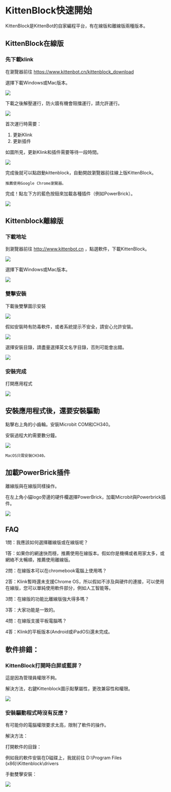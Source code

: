 # KittenBlock快速開始

KittenBlock是KittenBot的自家編程平台，有在線版和離線版兩種版本。

## KittenBlock在線版

### 先下載klink

在瀏覽器前往 https://www.kittenbot.cn/kittenblock_download

選擇下載Windows或Mac版本。

![](./kbimages/klinkwinormac.png)

下載之後解壓運行，防火牆有機會阻擋運行，請允許運行。

![](./images/online01.png)

首次運行時需要：

1. 更新Klink
1. 更新插件

如圖所見，更新Klink和插件需要等待一段時間。

![](./images/online02.png)

完成後就可以點啟動kittenblock，自動開啟瀏覽器前往線上版KittenBlock。

    推薦使用Google Chrome瀏覽器。
    
完成！點左下方的藍色按鈕來加載各種插件（例如PowerBrick）。

![](./images/online03.png)

## Kittenblock離線版

### 下載地址

到瀏覽器前往 http://www.kittenbot.cn ，點選軟件，下載KittenBlock。

![](./kbimages/an01.png)

選擇下載Windows或Mac版本。

![](./kbimages/winormac.png)

### 雙擊安裝

下載後雙擊圖示安裝

![](./kbimages/an03.png)

假如安裝時有防毒軟件，或者系統提示不安全，請安心允許安裝。

![](./kbimages/an04.png)

選擇安裝目錄，請盡量選擇英文名字目錄，否則可能會出錯。

![](./kbimages/an05.png)

### 安裝完成

打開應用程式

![](./kbimages/an06.png)

## 安裝應用程式後，還要安裝驅動

點擊右上角的小齒輪。安裝Microbit COM和CH340。

安裝過程大約需要數分鐘。

![](./kbimages/an08.png)

    MacOS只需安裝CH340。
    
## 加載PowerBrick插件

離線版與在線版同樣操作。

在左上角小貓logo旁邊的硬件欄選擇PowerBrick，加載Microbit與Powerbrick插件。

![](./kbimages/addextension.png)
    
## FAQ

1問：我應該如何選擇離線版或在線版呢？

1答：如果你的網速快而穩，推薦使用在線版本。假如你是機構或者用家太多，或網絡不太暢順，推薦使用離線版。

2問：在線版本可以在chromebook電腦上使用嗎？

2答：Klink暫時還未支援Chrome OS，所以假如不涉及與硬件的連接，可以使用在線版，您可以單純使用軟件部分，例如人工智能等。

3問：在線版的功能比離線版強大得多嗎？

3答：大家功能是一致的。

4問：在線版支援平板電腦嗎？

4答：Klink的平板版本(Android或iPadOS)還未完成。

## 軟件排錯：

### KittenBlock打開時白屏或藍屏？

這是因為管理員權限不夠。

解決方法，右鍵Kittenblock圖示點擊屬性，更改兼容性和權限。

![](./kbimages/an07.png)

### 安裝驅動程式時沒有反應？

有可能你的電腦權限要求太高，限制了軟件的操作。

解決方法：

打開軟件的目錄：

例如我的軟件安裝在D磁碟上，我就前往 D:\Program Files (x86)\Kittenblock\drivers

手動雙擊安裝：

![](./kbimages/an09.png)
